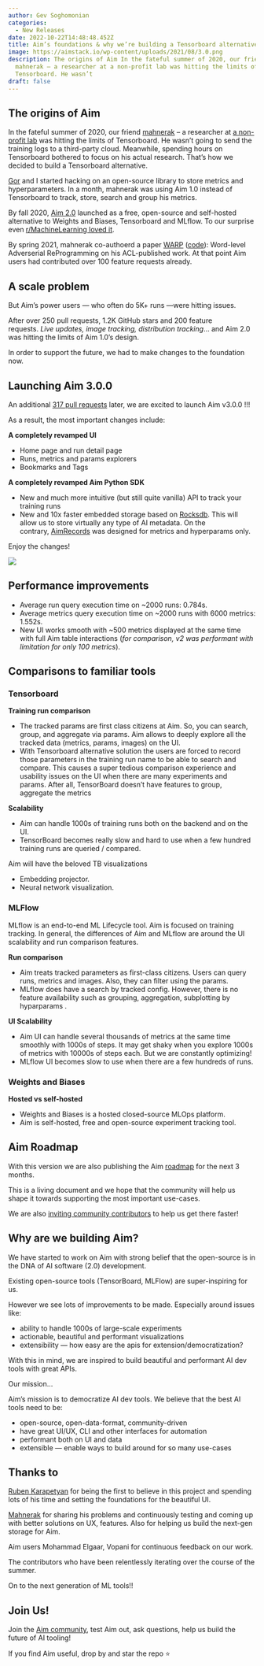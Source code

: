 ```yaml
---
author: Gev Soghomonian
categories:
  - New Releases
date: 2022-10-22T14:48:48.452Z
title: Aim’s foundations & why we’re building a Tensorboard alternative
image: https://aimstack.io/wp-content/uploads/2021/08/3.0.png
description: The origins of Aim In the fateful summer of 2020, our friend
  mahnerak – a researcher at a non-profit lab was hitting the limits of
  Tensorboard. He wasn’t
draft: false
---
```

## The origins of Aim

In the fateful summer of 2020, our friend [mahnerak](https://twitter.com/mahnerak) – a researcher at [a non-profit lab](https://yerevann.com/) was hitting the limits of Tensorboard. He wasn’t going to send the training logs to a third-party cloud. Meanwhile, spending hours on Tensorboard bothered to focus on his actual research. That’s how we decided to build a Tensorboard alternative.

[Gor](https://github.com/gorarakelyan) and I started hacking on an open-source library to store metrics and hyperparameters. In a month, mahnerak was using Aim 1.0 instead of Tensorboard to track, store, search and group his metrics.

By fall 2020, [Aim 2.0](https://aimstack.io/aim-v2-2-0-hugging-face-integration/) launched as a free, open-source and self-hosted alternative to Weights and Biases, Tensorboard and MLflow. To our surprise even [r/MachineLearning loved it](https://www.reddit.com/r/MachineLearning/comments/jfgbij/project_aim_a_supereasy_way_to_record_search_and/).

 By spring 2021, mahnerak co-authoerd a paper [WARP](https://aclanthology.org/2021.acl-long.381/) ([code](https://github.com/yerevann/warp)): Word-level Adverserial ReProgramming on his ACL-published work. At that point Aim users had contributed over 100 feature requests already.

## A scale problem

But Aim’s power users — who often do 5K+ runs —were hitting issues.

After over 250 pull requests, 1.2K GitHub stars and 200 feature requests. *Live updates, image tracking, distribution tracking*… and Aim 2.0 was hitting the limits of Aim 1.0’s design.

In order to support the future, we had to make changes to the foundation now.

## Launching Aim 3.0.0

An additional [317 pull requests](https://github.com/aimhubio/aim/milestone/13?closed=1) later, we are excited to launch Aim v3.0.0 !!!

As a result, the most important changes include:

**A completely revamped UI**

* Home page and run detail page
* Runs, metrics and params explorers
* Bookmarks and Tags

**A completely revamped Aim Python SDK**

* New and much more intuitive (but still quite vanilla) API to track your training runs
* New and 10x faster embedded storage based on [Rocksdb](http://rocksdb.org/). This will allow us to store virtually any type of AI metadata. On the contrary, [AimRecords](https://github.com/aimhubio/aimrecords) was designed for metrics and hyperparams only.

Enjoy the changes!

![](https://aimstack.io/wp-content/uploads/2021/08/changes.gif)

## Performance improvements

* Average run query execution time on ~2000 runs: 0.784s.
* Average metrics query execution time on ~2000 runs with 6000 metrics: 1.552s.
* New UI works smooth with ~500 metrics displayed at the same time with full Aim table interactions (*for comparison, v2 was performant with limitation for only 100 metrics*).

## Comparisons to familiar tools

### Tensorboard

**Training run comparison**

* The tracked params are first class citizens at Aim. So, you can search, group, and aggregate via params. Aim allows to deeply explore all the tracked data (metrics, params, images) on the UI.
* With Tensorboard alternative solution the users are forced to record those parameters in the training run name to be able to search and compare. This causes a super tedious comparison experience and usability issues on the UI when there are many experiments and params. After all, TensorBoard doesn’t have features to group, aggregate the metrics

**Scalability**

* Aim can handle 1000s of training runs both on the backend and on the UI.
* TensorBoard becomes really slow and hard to use when a few hundred training runs are queried / compared.

Aim will have the beloved TB visualizations

* Embedding projector.
* Neural network visualization.

### [](https://github.com/aimhubio/aim#mlflow)MLFlow

MLflow is an end-to-end ML Lifecycle tool. Aim is focused on training tracking. In general, the differences of Aim and MLflow are around the UI scalability and run comparison features.

**Run comparison**

* Aim treats tracked parameters as first-class citizens. Users can query runs, metrics and images. Also, they can filter using the params.
* MLflow does have a search by tracked config. However, there is no feature availability such as grouping, aggregation, subplotting by hyparparams .

**UI Scalability**

* Aim UI can handle several thousands of metrics at the same time smoothly with 1000s of steps. It may get shaky when you explore 1000s of metrics with 10000s of steps each. But we are constantly optimizing!
* MLflow UI becomes slow to use when there are a few hundreds of runs.

### [](https://github.com/aimhubio/aim#weights-and-biases)Weights and Biases

**Hosted vs self-hosted**

* Weights and Biases is a hosted closed-source MLOps platform.
* Aim is self-hosted, free and open-source experiment tracking tool.

## Aim Roadmap[](https://github.com/aimhubio/aim#tensorboard)

With this version we are also publishing the Aim [roadmap](https://github.com/aimhubio/aim#roadmap) for the next 3 months.

This is a living document and we hope that the community will help us shape it towards supporting the most important use-cases.

We are also [inviting community contributors](https://github.com/aimhubio/aim#community) to help us get there faster!

## Why are we building Aim?

We have started to work on Aim with strong belief that the open-source is in the DNA of AI software (2.0) development.

Existing open-source tools (TensorBoard, MLFlow) are super-inspiring for us.

However we see lots of improvements to be made. Especially around issues like:

* ability to handle 1000s of large-scale experiments
* actionable, beautiful and performant visualizations
* extensibility — how easy are the apis for extension/democratization?

With this in mind, we are inspired to build beautiful and performant AI dev tools with great APIs.

Our mission…

Aim’s mission is to democratize AI dev tools. We believe that the best AI tools need to be:

* open-source, open-data-format, community-driven
* have great UI/UX, CLI and other interfaces for automation
* performant both on UI and data
* extensible — enable ways to build around for so many use-cases

## Thanks to

[Ruben Karapetyan](https://twitter.com/roubkar) for being the first to believe in this project and spending lots of his time and setting the foundations for the beautiful UI.

[Mahnerak](https://twitter.com/mahnerak) for sharing his problems and continuously testing and coming up with better solutions on UX, features. Also for helping us build the next-gen storage for Aim.

Aim users Mohammad Elgaar, Vopani for continuous feedback on our work.

The contributors who have been relentlessly iterating over the course of the summer.

On to the next generation of ML tools!!

## Join Us!

Join the [Aim community](https://slack.aimstack.io/), test Aim out, ask questions, help us build the future of AI tooling!

If you find Aim useful, drop by and star the repo ⭐